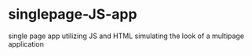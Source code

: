 # singlepage-JS-app
single page app utilizing JS and HTML simulating the look of a multipage application 
